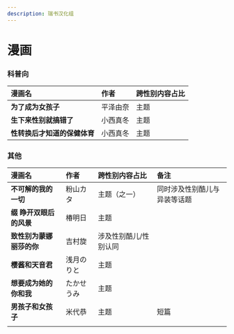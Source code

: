 ```yaml
---
description: 瑞书汉化组
---
```


# 漫画

### 科普向

| 漫画名 | 作者 | 跨性别内容占比 |
| :--- | :--- | :--- |
| **为了成为女孩子** | 平泽由奈 | 主题 |
| **生下来性别就搞错了** | 小西真冬 | 主题 |
| **性转换后才知道的保健体育** | 小西真冬 | 主题 |

### 其他

| 漫画名 | 作者 | 跨性别内容占比 | 备注 |
| :--- | :--- | :--- | :--- |
| **不可解的我的一切** | 粉山カタ | 主题（之一） | 同时涉及性别酷儿与异装等话题 |
| **缀 睁开双眼后的风景** | 椿明日 | 主题 |  |
| **致性别为蒙娜丽莎的你** | 吉村旋 | 涉及性别酷儿/性别认同 |  |
| **樱酱和天音君** | 浅月のりと | 主题 |  |
| **想要成为她的你和我** | たかせうみ | 主题 |  |
| **男孩子和女孩子** | 米代恭 | 主题 | 短篇 |
|  |  |  |  |



